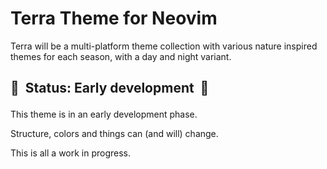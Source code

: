 # Terra Theme for Neovim

Terra will be a multi-platform theme collection with various nature inspired themes for each season, with a day and night variant.

## 🚧 &nbsp;Status: Early development &nbsp;🚧</p>

This theme is in an early development phase.

Structure, colors and things can (and will) change.

This is all a work in progress.
